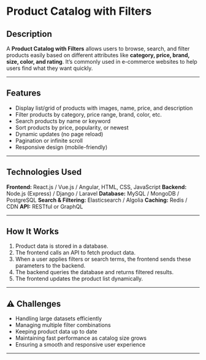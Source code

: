 


#  Product Catalog with Filters

##  Description

A **Product Catalog with Filters** allows users to browse, search, and filter products easily based on different attributes like **category, price, brand, size, color, and rating**.
It’s commonly used in e-commerce websites to help users find what they want quickly.

---

##  Features

* Display list/grid of products with images, name, price, and description
* Filter products by category, price range, brand, color, etc.
* Search products by name or keyword
* Sort products by price, popularity, or newest
* Dynamic updates (no page reload)
* Pagination or infinite scroll
* Responsive design (mobile-friendly)

---

##  Technologies Used

**Frontend:** React.js / Vue.js / Angular, HTML, CSS, JavaScript
**Backend:** Node.js (Express) / Django / Laravel
**Database:** MySQL / MongoDB / PostgreSQL
**Search & Filtering:** Elasticsearch / Algolia
**Caching:** Redis / CDN
**API:** RESTful or GraphQL

---

##  How It Works

1. Product data is stored in a database.
2. The frontend calls an API to fetch product data.
3. When a user applies filters or search terms, the frontend sends these parameters to the backend.
4. The backend queries the database and returns filtered results.
5. The frontend updates the product list dynamically.

---

## ⚠️ Challenges

* Handling large datasets efficiently
* Managing multiple filter combinations
* Keeping product data up to date
* Maintaining fast performance as catalog size grows
* Ensuring a smooth and responsive user experience

---




